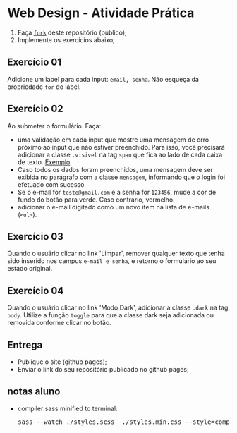 # Web Design - Atividade Prática

1. Faça [`fork`](https://docs.github.com/pt/get-started/quickstart/fork-a-repo) deste repositório (público);
2. Implemente os exercícios abaixo;

## **Exercício 01**

Adicione um label para cada input: `email, senha`. Não esqueça da propriedade `for` do label.

## **Exercício 02**

Ao submeter o formulário. Faça:

- uma validação em cada input que mostre uma mensagem de erro próximo ao input que não estiver preenchido. Para isso, você precisará adicionar a classe `.visivel` na tag `span` que fica ao lado de cada caixa de texto. [Exemplo](https://www.freecodecamp.org/news/form-validation-with-html5-and-javascript).
- Caso todos os dados foram preenchidos, uma mensagem deve ser exibida no parágrafo com a classe `mensagem`, informando que o login foi efetuado com sucesso.
- Se o e-mail for `teste@gmail.com` e a senha for `123456`, mude a cor de fundo do botão para verde. Caso contrário, vermelho.
- adicionar o e-mail digitado como um novo item na lista de e-mails (`<ul>`).

## **Exercício 03**

Quando o usuário clicar no link 'Limpar', remover qualquer texto que tenha sido inserido nos campus `e-mail e senha`, e retorno o formulário ao seu estado original.

## **Exercício 04**

Quando o usuário clicar no link 'Modo Dark', adicionar a classe `.dark` na tag `body`. Utilize a função `toggle` para que a classe dark seja adicionada ou removida conforme clicar no botão.

## **Entrega**

- Publique o site (github pages);
- Enviar o link do seu repositório publicado no github pages;

## **notas aluno**

<ul>
  <li>
    <p>compiler sass minified to terminal: <pre>sass --watch ./styles.scss  ./styles.min.css --style=compressed</pre></p>
  </li>
</ul>
